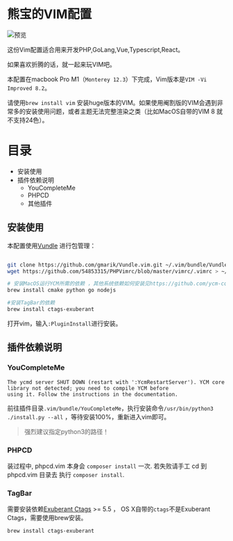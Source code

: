 # 熊宝的VIM配置

![预览](https://www.crazyphper.com/vim_preview/vim_preview.png)

这份Vim配置适合用来开发PHP,GoLang,Vue,Typescript,React。

如果喜欢折腾的话，就一起来玩VIM吧。

本配置在macbook Pro M1（`Monterey 12.3`）下完成，Vim版本是`VIM -Vi Improved 8.2`。

请使用`brew install vim` 安装huge版本的VIM。如果使用阉割版的VIM会遇到非常多的安装使用问题，或者主题无法完整渲染之类（比如MacOS自带的VIM 8 就不支持24色）。

# 目录

- 安装使用
- 插件依赖说明
  - YouCompleteMe
  - PHPCD
  - 其他插件


## 安装使用

本配置使用[Vundle](https://github.com/VundleVim/Vundle.vim) 进行包管理：

```bash

git clone https://github.com/gmarik/Vundle.vim.git ~/.vim/bundle/Vundle.vim
wget https://github.com/54853315/PHPVimrc/blob/master/vimrc/.vimrc > ~/vim/.vimrc

# 安装MacOS运行YCM所需的依赖 ，其他系统依赖如何安装见https://github.com/ycm-core/YouCompleteMe
brew install cmake python go nodejs

#安装TagBar的依赖
brew install ctags-exuberant 

```

打开vim，输入`:PluginInstall`进行安装。


## 插件依赖说明

### YouCompleteMe 

```
The ycmd server SHUT DOWN (restart with ':YcmRestartServer'). YCM core library not detected; you need to compile YCM before
using it. Follow the instructions in the documentation.
```

 前往插件目录`.vim/bundle/YouCompleteMe`，执行安装命令`/usr/bin/python3  ./install.py --all` ，等待安装100%，重新进入vim即可。

> 强烈建议指定python3的路径！

### PHPCD

装过程中, phpcd.vim 本身会 `composer install` 一次. 若失败请手工 cd 到 phpcd.vim 目录去 执行 `composer install`. 

### TagBar

需要安装依赖[Exuberant Ctags](http://ctags.sourceforge.net/) >= 5.5 ， OS X自带的`ctags`不是Exuberant Ctags，需要使用brew安装。

`brew install ctags-exuberant `

